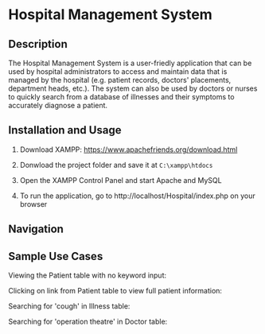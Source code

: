 # Hospital Management System

## Description
The Hospital Management System is a user-friedly application that can be used by hospital administrators to access and maintain data that is managed by the hospital (e.g. patient records, doctors' placements, department heads, etc.). The system can also be used by doctors or nurses to quickly search from a database of illnesses and their symptoms to accurately diagnose a patient.   

## Installation and Usage
1. Download XAMPP: https://www.apachefriends.org/download.html

2. Donwload the project folder and save it at ```C:\xampp\htdocs```

3. Open the XAMPP Control Panel and start Apache and MySQL

4. To run the application, go to http://localhost/Hospital/index.php on your browser

## Navigation


## Sample Use Cases
Viewing the Patient table with no keyword input:
<!--![patient_table](https://github.com/shrimeichock/HospitalManagementSystem/blob/main/images/patient_table.PNG) -->

Clicking on link from Patient table to view full patient information:
<!-- ![patient_data](https://user-images.githubusercontent.com/59775096/162786648-8c10ce34-db5f-4d6c-ab03-98a0fd041ba9.PNG) -->

Searching for 'cough' in Illness table:
<!-- ![cough_illness_search](https://user-images.githubusercontent.com/59775096/162786704-914a3f0e-4830-45a6-b267-791f1e64f5b7.PNG) -->

Searching for 'operation theatre' in Doctor table:
<!-- ![or_doctor_search](https://user-images.githubusercontent.com/59775096/162786717-d9e58120-4905-4f6f-9ba4-ff28c8b5dbcd.PNG) -->
